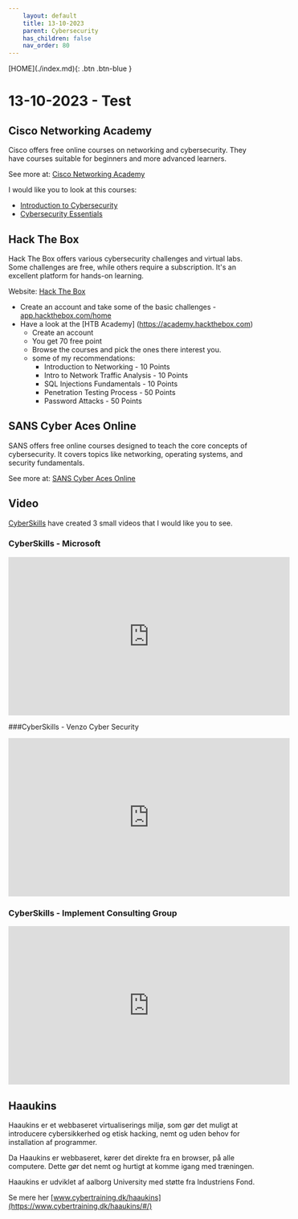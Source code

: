 ```yaml
---
    layout: default
    title: 13-10-2023
    parent: Cybersecurity
    has_children: false
    nav_order: 80
---
```


<span class="fs-1">
[HOME](./index.md){: .btn .btn-blue }
</span>

# 13-10-2023 - Test

## Cisco Networking Academy
Cisco offers free online courses on networking and cybersecurity. They have courses suitable for beginners and more advanced learners.

See more at: [Cisco Networking Academy](https://www.netacad.com/courses/cybersecurity)

I would like you to look at this courses:
- [Introduction to Cybersecurity](https://skillsforall.com/course/introduction-to-cybersecurity?utm_source=netacad.com&utm_medium=referral&utm_campaign=intro-cybersecurity&courseLang=en-US&userlogin=0)
- [Cybersecurity Essentials](https://www.netacad.com/courses/cybersecurity/cybersecurity-essentials)

## Hack The Box
Hack The Box offers various cybersecurity challenges and virtual labs. Some challenges are free, while others require a subscription. It's an excellent platform for hands-on learning.

Website: [Hack The Box](https://www.hackthebox.com/hacker)

- Create an account and take some of the basic challenges - [app.hackthebox.com/home](https://app.hackthebox.com/home)
- Have a look at the [HTB Academy] (https://academy.hackthebox.com)
    - Create an account
    - You get 70 free point
    - Browse the courses and pick the ones there interest you.
    - some of my recommendations:
        - Introduction to Networking - 10 Points
        - Intro to Network Traffic Analysis - 10 Points
        - SQL Injections Fundamentals - 10 Points
        - Penetration Testing Process - 50 Points
        - Password Attacks - 50 Points

## SANS Cyber Aces Online
SANS offers free online courses designed to teach the core concepts of cybersecurity. It covers topics like networking, operating systems, and security fundamentals.

See more at: [SANS Cyber Aces Online](https://www.sans.org/cyberaces)

## Video
[CyberSkills](https://www.cyberskills.dk/) have created 3 small videos that I would like you to see.

### CyberSkills - Microsoft
<iframe width="560" height="315" src="https://www.youtube.com/embed/LiGeQ9sVqKs?si=G_hRK86NR9XZeNJ7" title="YouTube video player" frameborder="0" allow="accelerometer; autoplay; clipboard-write; encrypted-media; gyroscope; picture-in-picture; web-share" allowfullscreen></iframe>

###CyberSkills - Venzo Cyber Security
<iframe width="560" height="315" src="https://www.youtube.com/embed/qqjFpTgHDlU?si=HrzB_J4A-ADODCF1" title="YouTube video player" frameborder="0" allow="accelerometer; autoplay; clipboard-write; encrypted-media; gyroscope; picture-in-picture; web-share" allowfullscreen></iframe>

### CyberSkills - Implement Consulting Group
<iframe width="560" height="315" src="https://www.youtube.com/embed/rn9dTSdTY8c?si=LhckHe-04eJU6mbn" title="YouTube video player" frameborder="0" allow="accelerometer; autoplay; clipboard-write; encrypted-media; gyroscope; picture-in-picture; web-share" allowfullscreen></iframe>

## Haaukins
Haaukins er et webbaseret virtualiserings miljø, som gør det muligt at introducere cybersikkerhed og etisk hacking, nemt og uden behov for installation af programmer.

Da Haaukins er webbaseret, kører det direkte fra en browser, på alle computere. Dette gør det nemt og hurtigt at komme igang med træningen.

Haaukins er udviklet af aalborg University med støtte fra Industriens Fond.

Se mere her [www.cybertraining.dk/haaukins](https://www.cybertraining.dk/haaukins/#/)

